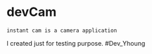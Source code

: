 # devCam
    instant cam is a camera application 
I created just for testing purpose.
  #Dev_Yhoung
